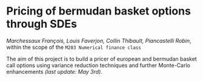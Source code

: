 # Pricing of bermudan basket options through SDEs
*Marchessaux François, Louis Faverjon, Collin Thibault, Piancastelli Robin*, within the scope of the ```M203 Numerical finance class```

The aim of this project is to build a pricer of european and bermudan basket call options using variance reduction techniques and further Monte-Carlo enhancements *(last update: May 3rd)*.
